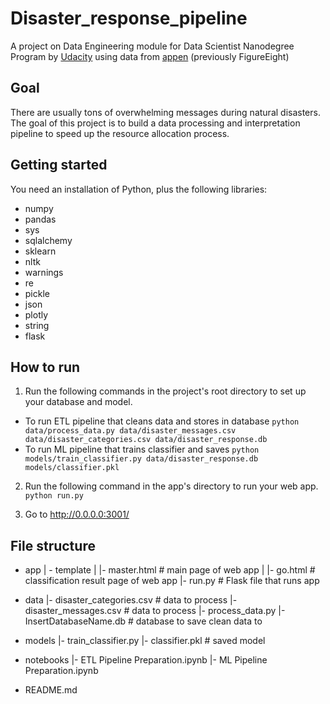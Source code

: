 # Disaster_response_pipeline
A project on Data Engineering module for Data Scientist Nanodegree Program by [Udacity](https://www.udacity.com/) using data from [appen](https://appen.com/) (previously FigureEight)

## Goal
There are usually tons of overwhelming messages during natural disasters. The goal of this project is to build a data processing and interpretation pipeline to speed up the resource allocation process.

## Getting started
You need an installation of Python, plus the following libraries:
* numpy
* pandas
* sys
* sqlalchemy
* sklearn
* nltk
* warnings
* re
* pickle
* json
* plotly
* string
* flask

## How to run
1. Run the following commands in the project's root directory to set up your database and model.
* To run ETL pipeline that cleans data and stores in database
`python data/process_data.py data/disaster_messages.csv data/disaster_categories.csv data/disaster_response.db`
* To run ML pipeline that trains classifier and saves
`python models/train_classifier.py data/disaster_response.db models/classifier.pkl`

2. Run the following command in the app's directory to run your web app.
    `python run.py`

3. Go to http://0.0.0.0:3001/

## File structure
- app
| - template
| |- master.html  # main page of web app
| |- go.html  # classification result page of web app
|- run.py  # Flask file that runs app

- data
|- disaster_categories.csv  # data to process 
|- disaster_messages.csv  # data to process
|- process_data.py
|- InsertDatabaseName.db   # database to save clean data to

- models
|- train_classifier.py
|- classifier.pkl  # saved model 

- notebooks
|- ETL Pipeline Preparation.ipynb
|- ML Pipeline Preparation.ipynb

- README.md
